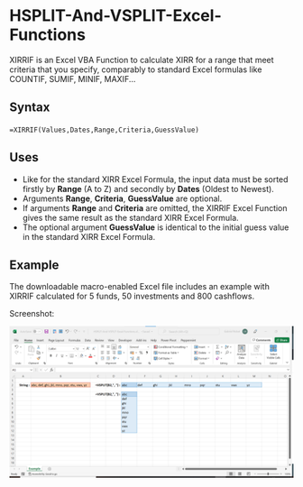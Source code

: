# HSPLIT-And-VSPLIT-Excel-Functions
XIRRIF is an Excel VBA Function to calculate XIRR for a range that meet criteria that you specify, comparably to standard Excel formulas like COUNTIF, SUMIF, MINIF, MAXIF...

## Syntax
`=XIRRIF(Values,Dates,Range,Criteria,GuessValue)`

## Uses
- Like for the standard XIRR Excel Formula, the input data must be sorted firstly by **Range** (A to Z) and secondly by **Dates** (Oldest to Newest).
- Arguments **Range**, **Criteria**, **GuessValue** are optional.
- If arguments **Range** and **Criteria** are omitted, the XIRRIF Excel Function gives the same result as the standard XIRR Excel Formula.
- The optional argument **GuessValue** is identical to the initial guess value in the standard XIRR Excel Formula.

## Example
The downloadable macro-enabled Excel file includes an example with XIRRIF calculated for 5 funds, 50 investments and 800 cashflows.

Screenshot:

![Screenshot-Example-1](/assets/Screenshot-Example.png)
